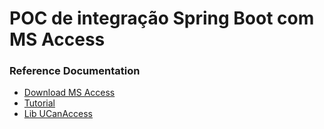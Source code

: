 # POC de integração Spring Boot com MS Access

### Reference Documentation

* [Download MS Access](https://www.microsoft.com/pt-br/microsoft-365/access)
* [Tutorial](https://medium.com/@tobias.strg/accessing-ms-access-with-hibernate-5-and-spring-boot-1b58f26ebb7d)
* [Lib UCanAccess](https://ucanaccess.sourceforge.net/site.html#examples)
